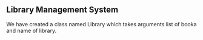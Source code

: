 ## Library Management System

We have created a class named Library which takes arguments list of booka and name of library.
